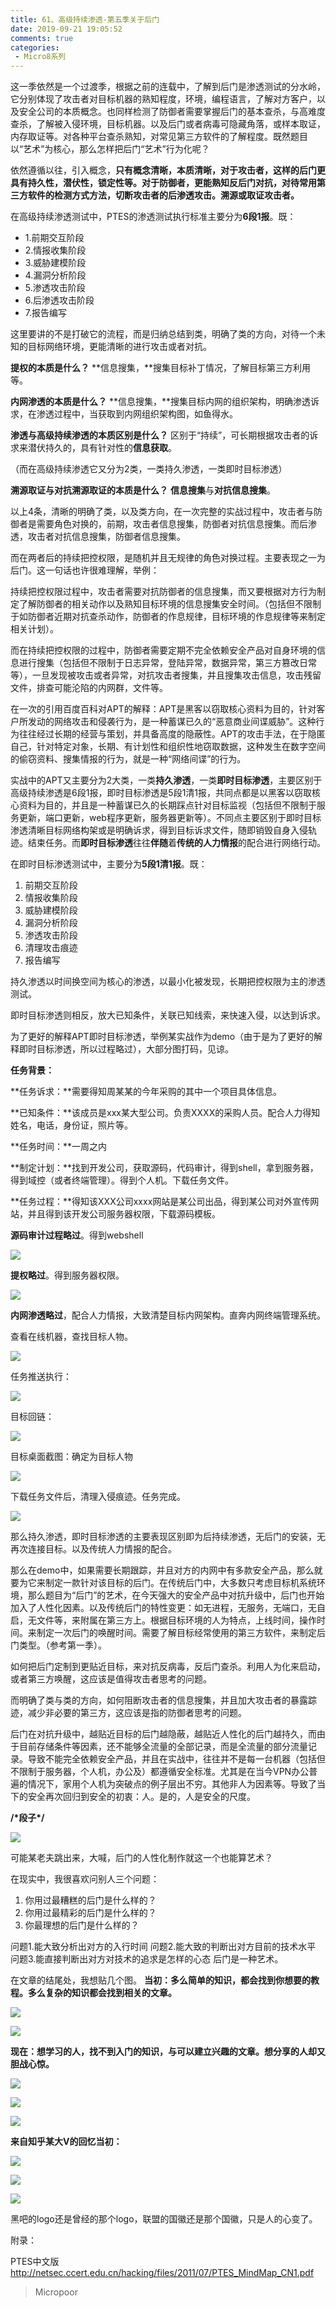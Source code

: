 ```yaml
---
title: 61、高级持续渗透-第五季关于后门
date: 2019-09-21 19:05:52
comments: true
categories: 
 - Micro8系列
---
```



这一季依然是一个过渡季，根据之前的连载中，了解到后门是渗透测试的分水岭，它分别体现了攻击者对目标机器的熟知程度，环境，编程语言，了解对方客户，以及安全公司的本质概念。也同样检测了防御者需要掌握后门的基本查杀，与高难度查杀，了解被入侵环境，目标机器。以及后门或者病毒可隐藏角落，或样本取证，内存取证等。对各种平台查杀熟知，对常见第三方软件的了解程度。既然题目以“艺术”为核心，那么怎样把后门“艺术”行为化呢？

依然遵循以往，引入概念，**只有概念清晰，本质清晰，对于攻击者，这样的后门更具有持久性，潜伏性，锁定性等。对于防御者，更能熟知反后门对抗，对待常用第三方软件的检测方式方法，切断攻击者的后渗透攻击。溯源或取证攻击者。**

在高级持续渗透测试中，PTES的渗透测试执行标准主要分为**6段1报**。既：
* 1.前期交互阶段
* 2.情报收集阶段
* 3.威胁建模阶段
* 4.漏洞分析阶段
* 5.渗透攻击阶段
* 6.后渗透攻击阶段
* 7.报告编写

这里要讲的不是打破它的流程，而是归纳总结到类，明确了类的方向，对待一个未知的目标网络环境，更能清晰的进行攻击或者对抗。

**提权的本质是什么？**
**信息搜集，**搜集目标补丁情况，了解目标第三方利用等。

**内网渗透的本质是什么？**
**信息搜集，**搜集目标内网的组织架构，明确渗透诉求，在渗透过程中，当获取到内网组织架构图，如鱼得水。

**渗透与高级持续渗透的本质区别是什么？**
区别于“持续”，可长期根据攻击者的诉求来潜伏持久的，具有针对性的**信息获取**。

（而在高级持续渗透它又分为2类，一类持久渗透，一类即时目标渗透）

**溯源取证与对抗溯源取证的本质是什么？**
**信息搜集**与**对抗信息搜集**。

以上4条，清晰的明确了类，以及类方向，在一次完整的实战过程中，攻击者与防御者是需要角色对换的，前期，攻击者信息搜集，防御者对抗信息搜集。而后渗透，攻击者对抗信息搜集，防御者信息搜集。

而在两者后的持续把控权限，是随机并且无规律的角色对换过程。主要表现之一为后门。这一句话也许很难理解，举例：

持续把控权限过程中，攻击者需要对抗防御者的信息搜集，而又要根据对方行为制定了解防御者的相关动作以及熟知目标环境的信息搜集安全时间。（包括但不限制于如防御者近期对抗查杀动作，防御者的作息规律，目标环境的作息规律等来制定相关计划）。

而在持续把控权限的过程中，防御者需要定期不完全依赖安全产品对自身环境的信息进行搜集（包括但不限制于日志异常，登陆异常，数据异常，第三方篡改日常等），一旦发现被攻击或者异常，对抗攻击者搜集，并且搜集攻击信息，攻击残留文件，排查可能沦陷的内网群，文件等。

在一次的引用百度百科对APT的解释：APT是黑客以窃取核心资料为目的，针对客户所发动的网络攻击和侵袭行为，是一种蓄谋已久的“恶意商业间谍威胁”。这种行为往往经过长期的经营与策划，并具备高度的隐蔽性。APT的攻击手法，在于隐匿自己，针对特定对象，长期、有计划性和组织性地窃取数据，这种发生在数字空间的偷窃资料、搜集情报的行为，就是一种“网络间谍”的行为。

实战中的APT又主要分为2大类，一类**持久渗透**，一类**即时目标渗透**，主要区别于高级持续渗透是6段1报，即时目标渗透是5段1清1报，共同点都是以黑客以窃取核心资料为目的，并且是一种蓄谋已久的长期踩点针对目标监视（包括但不限制于服务更新，端口更新，web程序更新，服务器更新等）。不同点主要区别于即时目标渗透清晰目标网络构架或是明确诉求，得到目标诉求文件，随即销毁自身入侵轨迹。结束任务。而**即时目标渗透**往往**伴随**着**传统的人力情报**的配合进行网络行动。

在即时目标渗透测试中，主要分为**5段1清1报**。既：

1. 前期交互阶段
2. 情报收集阶段
3. 威胁建模阶段
4. 漏洞分析阶段
5. 渗透攻击阶段
6. 清理攻击痕迹
7. 报告编写

持久渗透以时间换空间为核心的渗透，以最小化被发现，长期把控权限为主的渗透测试。

即时目标渗透则相反，放大已知条件，关联已知线索，来快速入侵，以达到诉求。

为了更好的解释APT即时目标渗透，举例某实战作为demo（由于是为了更好的解释即时目标渗透，所以过程略过），大部分图打码，见谅。

**任务背景：**  

**任务诉求：**需要得知周某某的今年采购的其中一个项目具体信息。  

**已知条件：**该成员是xxx某大型公司。负责XXXX的采购人员。配合人力得知姓名，电话，身份证，照片等。  

**任务时间：**一周之内  

**制定计划：**找到开发公司，获取源码，代码审计，得到shell，拿到服务器，得到域控（或者终端管理）。得到个人机。下载任务文件。  

**任务过程：**得知该XXX公司xxxx网站是某公司出品，得到某公司对外宣传网站，并且得到该开发公司服务器权限，下载源码模板。

**源码审计过程略过**。得到webshell  

![](../do/media/2fe13eec49008cd875bcd3e7619491fd.jpg)

**提权略过**。得到服务器权限。  

![](../do/media/bc8b996a04d17fb9b2925bd69e1b8255.jpg)

**内网渗透略过**，配合人力情报，大致清楚目标内网架构。直奔内网终端管理系统。

查看在线机器，查找目标人物。  

![](../do/media/d87c7fd9e8a9de62908a472f0f09c7b3.jpg)

任务推送执行：  

![](../do/media/d82e217006eefca3e84a8e2a0b26042d.jpg)

目标回链：  

![](../do/media/a0c66ae414ba3f932645544960023d94.jpg)

目标桌面截图：确定为目标人物  

![](../do/media/a6825a164053779edd90124e5f922423.jpg)

下载任务文件后，清理入侵痕迹。任务完成。  

![](../do/media/38de4714588b7828df92ec373feeef25.jpg)
 
那么持久渗透，即时目标渗透的主要表现区别即为后持续渗透，无后门的安装，无再次连接目标。以及传统人力情报的配合。

那么在demo中，如果需要长期跟踪，并且对方的内网中有多款安全产品，那么就要为它来制定一款针对该目标的后门。在传统后门中，大多数只考虑目标机系统环境，那么题目为“后门”的艺术，在今天强大的安全产品中对抗升级中，后门也开始加入了人性化因素。以及传统后门的特性变更：如无进程，无服务，无端口，无自启，无文件等，来附属在第三方上。根据目标环境的人为特点，上线时间，操作时间。来制定一次后门的唤醒时间。需要了解目标经常使用的第三方软件，来制定后门类型。（参考第一季）。

如何把后门定制到更贴近目标，来对抗反病毒，反后门查杀。利用人为化来启动，或者第三方唤醒，这应该是值得攻击者思考的问题。

而明确了类与类的方向，如何阻断攻击者的信息搜集，并且加大攻击者的暴露踪迹，减少非必要的第三方，这应该是指的防御者思考的问题。

后门在对抗升级中，越贴近目标的后门越隐蔽，越贴近人性化的后门越持久，而由于目前存储条件等因素，还不能够全流量的全部记录，而是全流量的部分流量记录。导致不能完全依赖安全产品，并且在实战中，往往并不是每一台机器（包括但不限制于服务器，个人机，办公及）都遵循安全标准。尤其是在当今VPN办公普遍的情况下，家用个人机为突破点的例子层出不穷。其他非人为因素等。导致了当下的安全再次回归到安全的初衷：人。是的，人是安全的尺度。

**/\*段子\*/**  

![](../do/media/b53363eb4c102d2a4b61aba52e2c941c.jpg)

可能某老夫跳出来，大喊，后门的人性化制作就这一个也能算艺术？  

在现实中，我很喜欢问别人三个问题：  
1. 你用过最糟糕的后门是什么样的？  
2. 你用过最精彩的后门是什么样的？  
3. 你最理想的后门是什么样的？

问题1.能大致分析出对方的入行时间
问题2.能大致的判断出对方目前的技术水平
问题3.能直接判断出对方对技术的追求是怎样的心态
后门是一种艺术。

在文章的结尾处，我想贴几个图。
**当初：多么简单的知识，都会找到你想要的教程。多么复杂的知识都会找到相关的文章。**  

![](../do/media/e834f6dc7f8f3848d3b0f7dc14565c6b.jpg)

![](../do/media/9157b6422e4b34d3096dd087d49ffbc1.jpg)

**现在：想学习的人，找不到入门的知识，与可以建立兴趣的文章。想分享的人却又胆战心惊。**  

![](../do/media/8cb82dc96d28bef71fb4fc92bd23e9b7.jpg)  

![](../do/media/1063e83fc58870b13b2f800f7370fe8e.jpg)  


![](../do/media/95296aceabdce450b483c7cb0cd0674d.jpg)

**来自知乎某大V的回忆当初：**  

![](../do/media/8d207f338f4c48676512d4a3c2b981a0.jpg)

![](../do/media/cd40207db31f9fee13eed92fcae1cb12.jpg)

![](../do/media/72b54cd4d2c3fb02d37d3fb1fd26c518.jpg)

黑吧的logo还是曾经的那个logo，联盟的国徽还是那个国徽，只是人的心变了。

附录：  

PTES中文版
http://netsec.ccert.edu.cn/hacking/files/2011/07/PTES_MindMap_CN1.pdf

>   Micropoor
